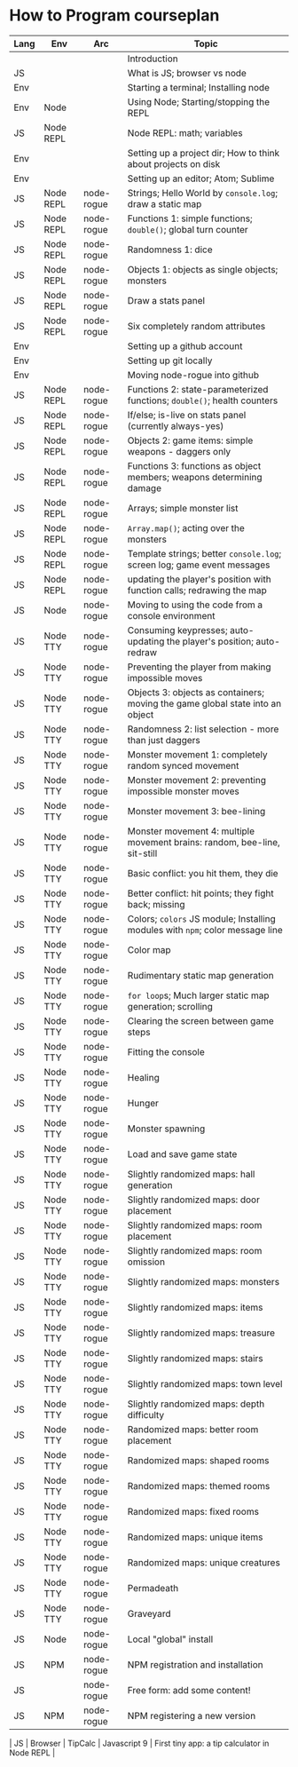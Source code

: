 # How to Program courseplan

| Lang | Env | Arc | Topic |
|------|-----|-----|-------|
| | | | Introduction |
| JS | | | What is JS; browser vs node | 
| Env | | | Starting a terminal; Installing node |
| Env | Node | | Using Node; Starting/stopping the REPL |
| JS | Node REPL | | Node REPL: math; variables | 
| Env | | | Setting up a project dir; How to think about projects on disk |
| Env | | | Setting up an editor; Atom; Sublime |
| JS | Node REPL | node-rogue | Strings; Hello World by `console.log`; draw a static map | 
| JS | Node REPL | node-rogue | Functions 1: simple functions; `double()`; global turn counter | 
| JS | Node REPL | node-rogue | Randomness 1: dice |
| JS | Node REPL | node-rogue | Objects 1: objects as single objects; monsters |
| JS | Node REPL | node-rogue | Draw a stats panel |
| JS | Node REPL | node-rogue | Six completely random attributes |
| Env | | | Setting up a github account |
| Env | | | Setting up git locally |
| Env | | | Moving node-rogue into github |
| JS | Node REPL | node-rogue | Functions 2: state-parameterized functions; `double()`; health counters | 
| JS | Node REPL | node-rogue | If/else; is-live on stats panel (currently always-yes) |
| JS | Node REPL | node-rogue | Objects 2: game items: simple weapons - daggers only |
| JS | Node REPL | node-rogue | Functions 3: functions as object members; weapons determining damage | 
| JS | Node REPL | node-rogue | Arrays; simple monster list |
| JS | Node REPL | node-rogue | `Array.map()`; acting over the monsters |
| JS | Node REPL | node-rogue | Template strings; better `console.log`; screen log; game event messages | 
| JS | Node REPL | node-rogue | updating the player's position with function calls; redrawing the map | 
| JS | Node | node-rogue | Moving to using the code from a console environment | 
| JS | Node TTY | node-rogue | Consuming keypresses; auto-updating the player's position; auto-redraw | 
| JS | Node TTY | node-rogue | Preventing the player from making impossible moves | 
| JS | Node TTY | node-rogue | Objects 3: objects as containers; moving the game global state into an object |
| JS | Node TTY | node-rogue | Randomness 2: list selection - more than just daggers |
| JS | Node TTY | node-rogue | Monster movement 1: completely random synced movement | 
| JS | Node TTY | node-rogue | Monster movement 2: preventing impossible monster moves | 
| JS | Node TTY | node-rogue | Monster movement 3: bee-lining |
| JS | Node TTY | node-rogue | Monster movement 4: multiple movement brains: random, bee-line, sit-still |
| JS | Node TTY | node-rogue | Basic conflict: you hit them, they die | 
| JS | Node TTY | node-rogue | Better conflict: hit points; they fight back; missing | 
| JS | Node TTY | node-rogue | Colors; `colors` JS module; Installing modules with `npm`; color message line | 
| JS | Node TTY | node-rogue | Color map |
| JS | Node TTY | node-rogue | Rudimentary static map generation | 
| JS | Node TTY | node-rogue | `for loop`s; Much larger static map generation; scrolling | 
| JS | Node TTY | node-rogue | Clearing the screen between game steps | 
| JS | Node TTY | node-rogue | Fitting the console | 
| JS | Node TTY | node-rogue | Healing | 
| JS | Node TTY | node-rogue | Hunger | 
| JS | Node TTY | node-rogue | Monster spawning | 
| JS | Node TTY | node-rogue | Load and save game state | 
| JS | Node TTY | node-rogue | Slightly randomized maps: hall generation | 
| JS | Node TTY | node-rogue | Slightly randomized maps: door placement | 
| JS | Node TTY | node-rogue | Slightly randomized maps: room placement | 
| JS | Node TTY | node-rogue | Slightly randomized maps: room omission | 
| JS | Node TTY | node-rogue | Slightly randomized maps: monsters | 
| JS | Node TTY | node-rogue | Slightly randomized maps: items | 
| JS | Node TTY | node-rogue | Slightly randomized maps: treasure | 
| JS | Node TTY | node-rogue | Slightly randomized maps: stairs | 
| JS | Node TTY | node-rogue | Slightly randomized maps: town level | 
| JS | Node TTY | node-rogue | Slightly randomized maps: depth difficulty | 
| JS | Node TTY | node-rogue | Randomized maps: better room placement | 
| JS | Node TTY | node-rogue | Randomized maps: shaped rooms | 
| JS | Node TTY | node-rogue | Randomized maps: themed rooms | 
| JS | Node TTY | node-rogue | Randomized maps: fixed rooms | 
| JS | Node TTY | node-rogue | Randomized maps: unique items | 
| JS | Node TTY | node-rogue | Randomized maps: unique creatures | 
| JS | Node TTY | node-rogue | Permadeath | 
| JS | Node TTY | node-rogue | Graveyard | 
| JS | Node | node-rogue | Local "global" install | 
| JS | NPM | node-rogue | NPM registration and installation | 
| JS | | node-rogue | Free form: add some content! | 
| JS | NPM | node-rogue | NPM registering a new version | 



| JS | Browser | TipCalc | Javascript 9 | First tiny app: a tip calculator in Node REPL | 

